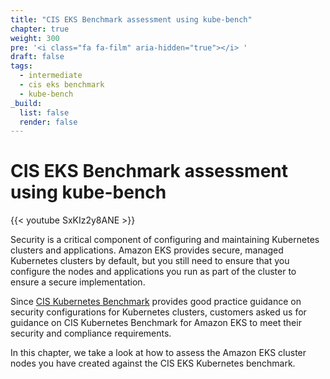 ```yaml
---
title: "CIS EKS Benchmark assessment using kube-bench"
chapter: true
weight: 300
pre: '<i class="fa fa-film" aria-hidden="true"></i> '
draft: false
tags:
  - intermediate
  - cis eks benchmark
  - kube-bench
_build:
  list: false
  render: false
---
```


# CIS EKS Benchmark assessment using kube-bench

{{< youtube SxKIz2y8ANE >}}

Security is a critical component of configuring and maintaining Kubernetes clusters and applications. Amazon EKS provides secure, managed Kubernetes clusters by default, but you still need to ensure that you configure the nodes and applications you run as part of the cluster to ensure a secure implementation. 

Since [CIS Kubernetes Benchmark](https://www.cisecurity.org/benchmark/kubernetes/) provides good practice guidance on security configurations for Kubernetes clusters, customers asked us for guidance on CIS Kubernetes Benchmark for Amazon EKS to meet their security and compliance requirements.

In this chapter, we take a look at how to assess the Amazon EKS cluster nodes you have created against the CIS EKS Kubernetes benchmark.
